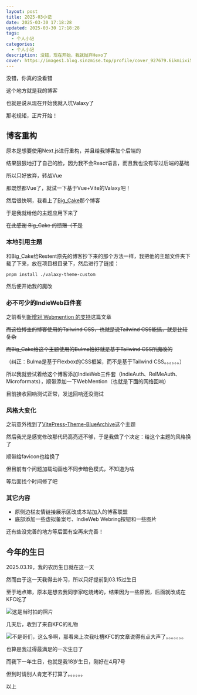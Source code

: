 ```yaml
---
layout: post
title: 2025-03小记
date: 2025-03-30 17:18:28
updated: 2025-03-30 17:18:28
tags:
  - 个人小记
categories:
  - 个人小记
description: 没错，现在开始，我就抛弃Hexo了
cover: https://images1.blog.sinzmise.top/profile/cover_927679.6ikmiixi53.webp
---
```

没错，你真的没看错

这个地方就是我的博客

也就是说从现在开始我就入坑Valaxy了

<!-- more -->

那老规矩，正片开始！

## 博客重构

原本是想要使用Next.js进行重构，并且给我博客加个后端的

结果狠狠地打了自己的脸，因为我不会React语言，而且我也没有写过后端的基础

所以只好放弃，转战Vue

那既然都Vue了，就试一下基于Vue+Vite的Valaxy吧！

然后很快啊，我看上了[Big_Cake](https://www.lihaoyu.cn/)那个博客

于是我就给他的主题应用下来了

~~在此感谢 Big_Cake 的馈赠（不是~~

### 本地引用主题

和Big_Cake<psw>给Restent原先的博客抄下来的那个</psw>方法一样，我把他的主题文件夹下载了下来，放在项目根目录下，然后进行了链接：

```bash
pnpm install ./valaxy-theme-custom
```

然后便开始我的魔改

### 必不可少的IndieWeb四件套

之前看到[新增对 Webmention 的支持](https://blog.outv.im/2021/webmention/)这篇文章

~~而这位博主的博客使用的Tailwind CSS，也就是说Tailwind CSS能搞，就是比较复杂~~

~~而Big_Cake给这个主题使用的Bulma恰好就是基于Tailwind CSS所魔改的~~

（纠正：Bulma是基于Flexbox的CSS框架，而不是基于Tailwind CSS。。。。。。）

所以我就尝试着给这个博客添加IndieWeb三件套（IndieAuth、RelMeAuth、Microformats），顺带添加一下WebMention（也就是下面的网络回响）

目前接收回响测试正常，发送回响还没测试

### 风格大变化

之前意外找到了[VitePress-Theme-BlueArchive](https://github.com/Alittfre/VitePress-Theme-BlueArchive)这个主题

然后我光是感觉修改那代码高亮还不够，于是我做了个决定：给这个主题的风格换了

<psw>顺带给favicon也给换了</psw>

但目前有个问题加载动画也不同步暗色模式，不知道为啥

等后面找个时间修了吧

### 其它内容

- 原侧边栏友情链接展示区改成本站加入的博客联盟
- 底部添加一些虚拟备案号、IndieWeb Webring按钮和一些图片

还有些没完善的地方等后面有空再来完善！

## 今年的生日

2025.03.19，我的农历生日就在这一天

然而由于这一天我得去补习，所以只好提前到03.15过生日

至于地点嘛，原本是想去我同学家吃烧烤的，结果因为一些原因，后面就改成在KFC吃了

![这是当时拍的照片](https://images1.blog.sinzmise.top/profile/94c0f7e151893c836d8dc2841e3afdb.avif)

几天后，收到了来自KFC的礼物

![不是哥们，这么多啊，那看来上次我吐槽KFC的文章说得有点大声了。。。。。。。](https://images1.blog.sinzmise.top/profile/572cf582a462427bf36e4dc42bff94c.avif)

也算是我过得最满足的一次生日了

而我下一年生日，也就是我18岁生日，刚好在4月7号

但到时请别人肯定不打算了。。。。。。




以上